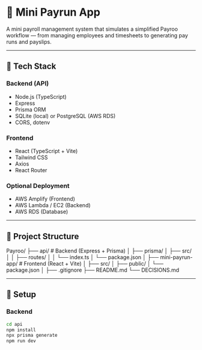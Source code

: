 # 💼 Mini Payrun App

A mini payroll management system that simulates a simplified Payroo workflow — from managing employees and timesheets to generating pay runs and payslips.

---

## 🚀 Tech Stack

### **Backend (API)**
- Node.js (TypeScript)
- Express
- Prisma ORM
- SQLite (local) or PostgreSQL (AWS RDS)
- CORS, dotenv

### **Frontend**
- React (TypeScript + Vite)
- Tailwind CSS
- Axios
- React Router

### **Optional Deployment**
- AWS Amplify (Frontend)
- AWS Lambda / EC2 (Backend)
- AWS RDS (Database)

---

## 📂 Project Structure

Payroo/
├── api/ # Backend (Express + Prisma)
│ ├── prisma/
│ ├── src/
│ │ ├── routes/
│ │ └── index.ts
│ └── package.json
│
├── mini-payrun-app/ # Frontend (React + Vite)
│ ├── src/
│ ├── public/
│ └── package.json
│
├── .gitignore
├── README.md
└── DECISIONS.md


---

## 🧰 Setup

### **Backend**
```bash
cd api
npm install
npx prisma generate
npm run dev
